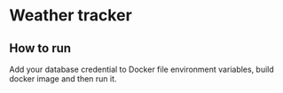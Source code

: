 # Weather tracker
## How to run
Add your database credential to Docker file environment variables, build docker image and then run it.